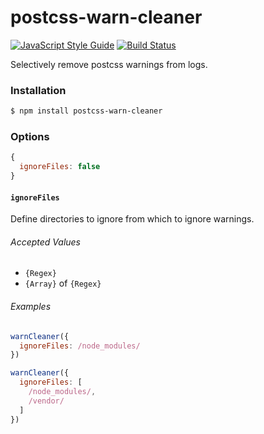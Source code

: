 # postcss-warn-cleaner
[![JavaScript Style Guide](https://cdn.rawgit.com/feross/standard/master/badge.svg)](https://github.com/feross/standard)
[![Build Status](https://travis-ci.org/dcalhoun/postcss-warn-cleaner.svg?branch=master)](https://travis-ci.org/dcalhoun/postcss-warn-cleaner)

Selectively remove postcss warnings from logs.

### Installation
```bash
$ npm install postcss-warn-cleaner
```

### Options
```javascript
{
  ignoreFiles: false
}
```

#### `ignoreFiles`
Define directories to ignore from which to ignore warnings.

###### Accepted Values
- `{Regex}`
- `{Array}` of `{Regex}`

###### Examples
```javascript
warnCleaner({
  ignoreFiles: /node_modules/
})

warnCleaner({
  ignoreFiles: [
    /node_modules/,
    /vendor/
  ]
})
```
